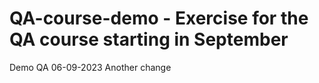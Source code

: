 # QA-course-demo - Exercise for the QA course starting in September
Demo QA 06-09-2023
Another change
